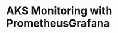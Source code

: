 # AKS Monitoring with PrometheusGrafana                                                                                                                                                                                                                                                                                                                         
